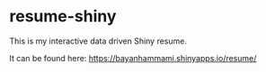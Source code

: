 # resume-shiny
This is my interactive data driven Shiny resume.

It can be found here: https://bayanhammami.shinyapps.io/resume/

